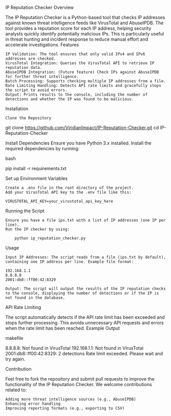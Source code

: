 IP Reputation Checker
Overview

The IP Reputation Checker is a Python-based tool that checks IP addresses against known threat intelligence feeds like VirusTotal and AbuseIPDB. The tool provides a reputation score for each IP address, helping security analysts quickly identify potentially malicious IPs. This is particularly useful in threat hunting and incident response to reduce manual effort and accelerate investigations.
Features

    IP Validation: The tool ensures that only valid IPv4 and IPv6 addresses are checked.
    VirusTotal Integration: Queries the VirusTotal API to retrieve IP reputation data.
    AbuseIPDB Integration: (Future feature) Check IPs against AbuseIPDB for further threat intelligence.
    Batch Processing: Supports checking multiple IP addresses from a file.
    Rate Limiting Handling: Detects API rate limits and gracefully stops the script to avoid errors.
    Output: Prints results to the console, including the number of detections and whether the IP was found to be malicious.

Installation

    Clone the Repository

git clone https://github.com/ViridianImpact/IP-Reputation-Checker.git
cd IP-Reputation-Checker

Install Dependencies Ensure you have Python 3.x installed. Install the required dependencies by running:

bash

pip install -r requirements.txt

Set up Environment Variables

    Create a .env file in the root directory of the project.
    Add your VirusTotal API key to the .env file like this:

    VIRUSTOTAL_API_KEY=your_virustotal_api_key_here

Running the Script

    Ensure you have a file ips.txt with a list of IP addresses (one IP per line).
    Run the IP checker by using:

        python ip_reputation_checker.py

Usage

    Input IP Addresses: The script reads from a file (ips.txt by default), containing one IP address per line. Example file format:

    192.168.1.1
    8.8.8.8
    2001:db8::ff00:42:8329

    Output: The script will output the results of the IP reputation checks to the console, displaying the number of detections or if the IP is not found in the database.

API Rate Limiting

The script automatically detects if the API rate limit has been exceeded and stops further processing. This avoids unnecessary API requests and errors when the rate limit has been reached.
Example Output

makefile

8.8.8.8: Not found in VirusTotal
192.168.1.1: Not found in VirusTotal
2001:db8::ff00:42:8329: 2 detections
Rate limit exceeded. Please wait and try again.

Contribution

Feel free to fork the repository and submit pull requests to improve the functionality of the IP Reputation Checker. We welcome contributions related to:

    Adding more threat intelligence sources (e.g., AbuseIPDB)
    Enhancing error handling
    Improving reporting formats (e.g., exporting to CSV)
